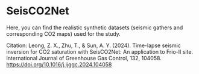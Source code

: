 # SeisCO2Net
Here, you can find the realistic synthetic datasets (seismic gathers and corresponding CO2 maps) used for the study.





Citation: Leong, Z. X., Zhu, T., & Sun, A. Y. (2024). Time-lapse seismic inversion for CO2 saturation with SeisCO2Net: An application to Frio-II site. International Journal of Greenhouse Gas Control, 132, 104058. https://doi.org/10.1016/j.ijggc.2024.104058
